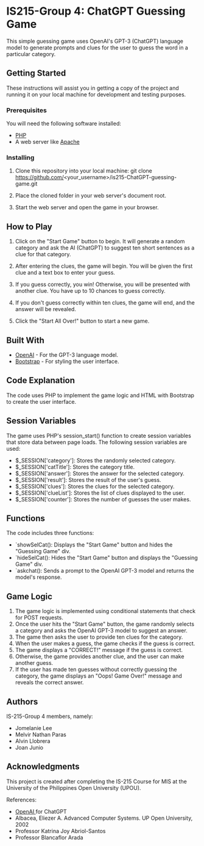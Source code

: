 # IS215-Group 4: ChatGPT Guessing Game

This simple guessing game uses OpenAI's GPT-3 (ChatGPT) language model to generate prompts and clues for the user to guess the word in a particular category.

## Getting Started
These instructions will assist you in getting a copy of the project and running it on your local machine for development and testing purposes.

### Prerequisites
You will need the following software installed:
* [PHP](https://www.php.net/downloads)
* A web server like [Apache](https://httpd.apache.org/download.cgi)

### Installing
1. Clone this repository into your local machine:
git clone https://github.com/<your_username>/is215-ChatGPT-guessing-game.git

2. Place the cloned folder in your web server's document root.

3. Start the web server and open the game in your browser.

## How to Play
1. Click on the "Start Game" button to begin. It will generate a random category and ask the AI (ChatGPT) to suggest ten short sentences as a clue for that category.

2. After entering the clues, the game will begin. You will be given the first clue and a text box to enter your guess.

3. If you guess correctly, you win! Otherwise, you will be presented with another clue. You have up to 10 chances to guess correctly.

4. If you don't guess correctly within ten clues, the game will end, and the answer will be revealed.

5. Click the "Start All Over!" button to start a new game.

## Built With
* [OpenAI](https://openai.com/) - For the GPT-3 language model.
* [Bootstrap](https://getbootstrap.com/) - For styling the user interface.

## Code Explanation
The code uses PHP to implement the game logic and HTML with Bootstrap to create the user interface.

## Session Variables
The game uses PHP's session_start() function to create session variables that store data between page loads. The following session variables are used:

* $_SESSION['category']: Stores the randomly selected category.
* $_SESSION['catTitle']: Stores the category title.
* $_SESSION['answer']: Stores the answer for the selected category.
* $_SESSION['result']: Stores the result of the user's guess.
* $_SESSION['clues']: Stores the clues for the selected category.
* $_SESSION['clueList']: Stores the list of clues displayed to the user.
* $_SESSION['counter']: Stores the number of guesses the user makes.

## Functions
The code includes three functions:
* `showSelCat(): Displays the "Start Game" button and hides the "Guessing Game" div.
* `hideSelCat(): Hides the "Start Game" button and displays the "Guessing Game" div.
* `askchat(): Sends a prompt to the OpenAI GPT-3 model and returns the model's response.

## Game Logic
1. The game logic is implemented using conditional statements that check for POST requests. 
2. Once the user hits the "Start Game" button, the game randomly selects a category and asks the OpenAI GPT-3 model to suggest an answer. 
3. The game then asks the user to provide ten clues for the category.
4. When the user makes a guess, the game checks if the guess is correct. 
5. The game displays a "CORRECT!" message if the guess is correct. 
6. Otherwise, the game provides another clue, and the user can make another guess. 
7. If the user has made ten guesses without correctly guessing the category, the game displays an "Oops! Game Over!" message and reveals the correct answer.


## Authors
IS-215-Group 4 members, namely:
* Jomelanie Lee
* Melvir Nathan Paras
* Alvin Llobrera
* Joan Junio


## Acknowledgments
This project is created after completing the IS-215 Course for MIS at the University of the Philippines Open University (UPOU).

References:
* [OpenAI ](https://openai.com/) for ChatGPT
* Albacea, Eliezer A. Advanced Computer Systems. UP Open University, 2002
* Professor Katrina Joy Abriol-Santos
* Professor Blancaflor Arada
